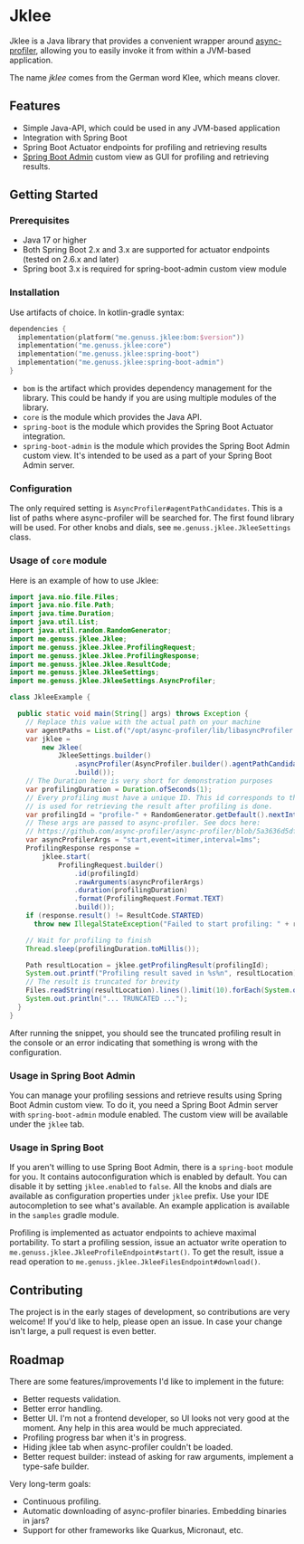 # Jklee

Jklee is a Java library that provides a convenient wrapper
around [async-profiler](https://github.com/async-profiler/async-profiler), allowing you to easily
invoke it from within a JVM-based application.

The name _jklee_ comes from the German word Klee, which means clover.

## Features

* Simple Java-API, which could be used in any JVM-based application
* Integration with Spring Boot
* Spring Boot Actuator endpoints for profiling and retrieving results
* [Spring Boot Admin](https://github.com/codecentric/spring-boot-admin) custom view as GUI for
  profiling and retrieving results.

## Getting Started

### Prerequisites

* Java 17 or higher
* Both Spring Boot 2.x and 3.x are supported for actuator endpoints (tested on 2.6.x and later)
* Spring boot 3.x is required for spring-boot-admin custom view module

### Installation

Use artifacts of choice. In kotlin-gradle syntax:

```kotlin
dependencies {
  implementation(platform("me.genuss.jklee:bom:$version"))
  implementation("me.genuss.jklee:core")
  implementation("me.genuss.jklee:spring-boot")
  implementation("me.genuss.jklee:spring-boot-admin")
}
```

* `bom` is the artifact which provides dependency management for the library.
  This could be handy if you are using multiple modules of the library.
* `core` is the module which provides the Java API.
* `spring-boot` is the module which provides the Spring Boot Actuator integration.
* `spring-boot-admin` is the module which provides the Spring Boot Admin custom view.
  It's intended to be used as a part of your Spring Boot Admin server.

### Configuration

The only required setting is `AsyncProfiler#agentPathCandidates`.
This is a list of paths where async-profiler will be searched for.
The first found library will be used.
For other knobs and dials, see `me.genuss.jklee.JkleeSettings` class.

### Usage of `core` module

Here is an example of how to use Jklee:

```java
import java.nio.file.Files;
import java.nio.file.Path;
import java.time.Duration;
import java.util.List;
import java.util.random.RandomGenerator;
import me.genuss.jklee.Jklee;
import me.genuss.jklee.Jklee.ProfilingRequest;
import me.genuss.jklee.Jklee.ProfilingResponse;
import me.genuss.jklee.Jklee.ResultCode;
import me.genuss.jklee.JkleeSettings;
import me.genuss.jklee.JkleeSettings.AsyncProfiler;

class JkleeExample {

  public static void main(String[] args) throws Exception {
    // Replace this value with the actual path on your machine
    var agentPaths = List.of("/opt/async-profiler/lib/libasyncProfiler.dylib");
    var jklee =
        new Jklee(
            JkleeSettings.builder()
                .asyncProfiler(AsyncProfiler.builder().agentPathCandidates(agentPaths).build())
                .build());
    // The Duration here is very short for demonstration purposes
    var profilingDuration = Duration.ofSeconds(1);
    // Every profiling must have a unique ID. This id corresponds to the filename of the result and
    // is used for retrieving the result after profiling is done.
    var profilingId = "profile-" + RandomGenerator.getDefault().nextInt();
    // These args are passed to async-profiler. See docs here:
    // https://github.com/async-profiler/async-profiler/blob/5a3636d5dfa5b9da323d29c692db5597d2393194/docs/ProfilerOptions.md
    var asyncProfilerArgs = "start,event=itimer,interval=1ms";
    ProfilingResponse response =
        jklee.start(
            ProfilingRequest.builder()
                .id(profilingId)
                .rawArguments(asyncProfilerArgs)
                .duration(profilingDuration)
                .format(ProfilingRequest.Format.TEXT)
                .build());
    if (response.result() != ResultCode.STARTED)
      throw new IllegalStateException("Failed to start profiling: " + response.errorMessage());

    // Wait for profiling to finish
    Thread.sleep(profilingDuration.toMillis());

    Path resultLocation = jklee.getProfilingResult(profilingId);
    System.out.printf("Profiling result saved in %s%n", resultLocation);
    // The result is truncated for brevity
    Files.readString(resultLocation).lines().limit(10).forEach(System.out::println);
    System.out.println("... TRUNCATED ...");
  }
}

```

After running the snippet, you should see the truncated profiling result in the console or an error
indicating that something is wrong with the configuration.

### Usage in Spring Boot Admin

You can manage your profiling sessions and retrieve results using Spring Boot Admin custom view.
To do it, you need a Spring Boot Admin server with `spring-boot-admin` module enabled.
The custom view will be available under the `jklee` tab.

### Usage in Spring Boot

If you aren't willing to use Spring Boot Admin, there is a `spring-boot` module for you.
It contains autoconfiguration which is enabled by default.
You can disable it by setting `jklee.enabled` to `false`.
All the knobs and dials are available as configuration properties under `jklee` prefix.
Use your IDE autocompletion to see what's available.
An example application is available in the `samples` gradle module.

Profiling is implemented as actuator endpoints to achieve maximal portability.
To start a profiling session, issue an actuator write operation to
`me.genuss.jklee.JkleeProfileEndpoint#start()`.
To get the result, issue a read operation to
`me.genuss.jklee.JkleeFilesEndpoint#download()`.

## Contributing

The project is in the early stages of development, so contributions are very welcome!
If you'd like to help, please open an issue.
In case your change isn't large, a pull request is even better.

## Roadmap

There are some features/improvements I'd like to implement in the future:

* Better requests validation.
* Better error handling.
* Better UI.
  I'm not a frontend developer, so UI looks not very good at the moment.
  Any help in this area would be much appreciated.
* Profiling progress bar when it's in progress.
* Hiding jklee tab when async-profiler couldn't be loaded.
* Better request builder: instead of asking for raw arguments, implement a type-safe builder.

Very long-term goals:

* Continuous profiling.
* Automatic downloading of async-profiler binaries. Embedding binaries in jars?
* Support for other frameworks like Quarkus, Micronaut, etc.
